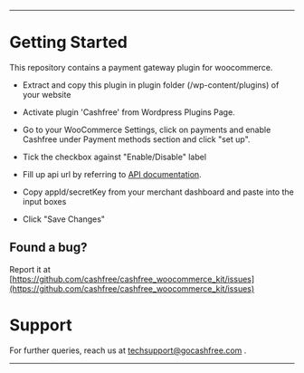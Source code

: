 *********************************************************************************
# Getting Started

This repository contains a payment gateway plugin for woocommerce. 

- Extract and copy this plugin in plugin folder (/wp-content/plugins) of your website

- Activate plugin 'Cashfree' from Wordpress Plugins Page.

- Go to your WooCommerce Settings, click on payments and enable Cashfree under Payment methods section and click "set up".

- Tick the checkbox against "Enable/Disable" label

- Fill up api url by referring to [API documentation](http://docs.cashfree.com/docs/rest/guide/).

- Copy appId/secretKey from your merchant dashboard and paste into the input boxes

- Click "Save Changes"

## Found a bug?

Report it at [https://github.com/cashfree/cashfree_woocommerce_kit/issues](https://github.com/cashfree/cashfree_woocommerce_kit/issues)

# Support

For further queries, reach us at techsupport@gocashfree.com .

********************************************************************************** 




